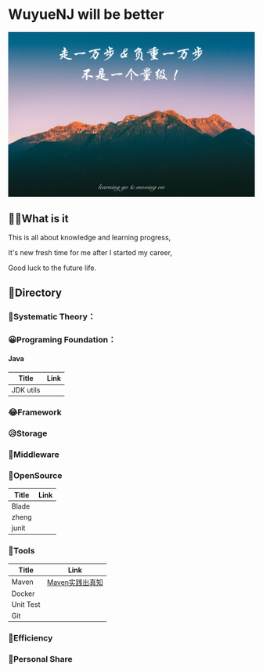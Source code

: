# WuyueNJ will be better

![](images/blog_background.jpg)

## ✍🏼What is it

This is all about knowledge and learning progress, 

It's new fresh time for me after I started my career, 

Good luck to the future life.

## 📖Directory

### 🤬Systematic Theory：

### 😀Programing Foundation：

#### Java

|Title|Link|
|-----|----|
|JDK utils||

### 😂Framework

### 😥Storage

### 🧐Middleware

### 🤯OpenSource

|Title|Link|
|-----|----|
|Blade||
|zheng||
|junit||

### 🤩Tools

|Title|Link|
|-----|----|
|Maven|[Maven实践出真知](https://github.com/MrCQ/Wuyue-Field/blob/master/contents/Maven%20%E5%AE%9E%E8%B7%B5%E5%87%BA%E7%9C%9F%E7%9F%A5.md)|
|Docker||
|Unit Test||
|Git||

### 👻Efficiency

### 🍉Personal Share
